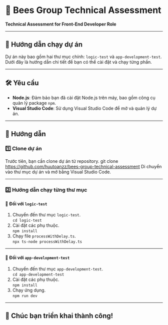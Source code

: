 # 🐝 Bees Group Technical Assessment

**Technical Assessment for Front-End Developer Role**

---

## 🚀 Hướng dẫn chạy dự án

Dự án này bao gồm hai thư mục chính: `logic-test` và `app-development-test`. Dưới đây là hướng dẫn chi tiết để bạn có thể cài đặt và chạy từng phần.

---

## 🛠 Yêu cầu
- **Node.js**: Đảm bảo bạn đã cài đặt Node.js trên máy, bao gồm công cụ quản lý package `npm`.
- **Visual Studio Code**: Sử dụng Visual Studio Code để mở và quản lý dự án.

---

## 📝 Hướng dẫn
### 1️⃣ Clone dự án
Trước tiên, bạn cần clone dự án từ repository. 
 git clone https://github.com/huutoanzz/bees-group-technical-assessment
Di chuyển vào thư mục dự án và mở bằng Visual Studio Code.
  
---

### 2️⃣ Hướng dẫn chạy từng thư mục

#### 📂 Đối với `logic-test`
1. Chuyển đến thư mục `logic-test`.  
   `cd logic-test`
2. Cài đặt các phụ thuộc.  
   `npm install`
3. Chạy file `processWithDelay.ts`.  
   `npx ts-node processWithDelay.ts`

---

#### 📂 Đối với `app-development-test`
1. Chuyển đến thư mục `app-development-test`.  
   `cd app-development-test`
2. Cài đặt các phụ thuộc.  
   `npm install`
3. Chạy ứng dụng.  
   `npm run dev`
---

## 🎉 Chúc bạn triển khai thành công!
